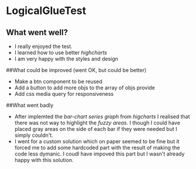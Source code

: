 # LogicalGlueTest

## What went well?
- I really enjoyed the test.
- I learned how to use better *highcharts* 
- I am very happy with the styles and design

##What could be improved (went OK, but could be better)

- Make a btn component to be reused
- Add a button to add more objs to the array of objs provide
- Add css media query for responsiveness


##What went badly

- After implemted the *bar-chart series graph* from *higcharts* I realised that there was not way to highlight the *fuzzy areas*. I though I could have placed gray areas on the side of each bar if they were needed but I simply couldn't.
- I went for a custom solution which on paper seemed to be fine but it forced me to add some hardcoded part with the result of making the code less dymanic. I coudl have impoved this part but I wasn't already happy with this solution. 